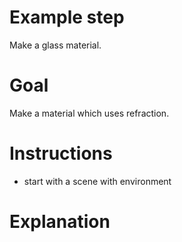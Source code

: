 Example step
============
Make a glass material.

Goal
====
Make a material which uses refraction. 

Instructions
============
- start with a scene with environment


Explanation
===========

